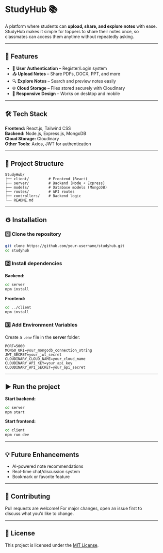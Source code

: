 # StudyHub 📚  

A platform where students can **upload, share, and explore notes** with ease. StudyHub makes it simple for toppers to share their notes once, so classmates can access them anytime without repeatedly asking.

---

## 🚀 Features
- 🔐 **User Authentication** – Register/Login system  
- 📤 **Upload Notes** – Share PDFs, DOCX, PPT, and more  
- 🔍 **Explore Notes** – Search and preview notes easily  
- 🌐 **Cloud Storage** – Files stored securely with Cloudinary  
- 📱 **Responsive Design** – Works on desktop and mobile  

---

## 🛠️ Tech Stack
**Frontend:** React.js, Tailwind CSS  
**Backend:** Node.js, Express.js, MongoDB  
**Cloud Storage:** Cloudinary  
**Other Tools:** Axios, JWT for authentication  

---

## 📂 Project Structure
```
StudyHub/
├── client/         # Frontend (React)
├── server/         # Backend (Node + Express)
├── models/         # Database models (MongoDB)
├── routes/         # API routes
├── controllers/    # Backend logic
└── README.md
```

---

## ⚙️ Installation

### 1️⃣ Clone the repository
```bash
git clone https://github.com/your-username/studyhub.git
cd studyhub
```

### 2️⃣ Install dependencies
**Backend:**
```bash
cd server
npm install
```

**Frontend:**
```bash
cd ../client
npm install
```

### 3️⃣ Add Environment Variables
Create a `.env` file in the **server** folder:
```
PORT=5000
MONGO_URI=your_mongodb_connection_string
JWT_SECRET=your_jwt_secret
CLOUDINARY_CLOUD_NAME=your_cloud_name
CLOUDINARY_API_KEY=your_api_key
CLOUDINARY_API_SECRET=your_api_secret
```

---

## ▶️ Run the project

**Start backend:**
```bash
cd server
npm start
```

**Start frontend:**
```bash
cd client
npm run dev
```

---

## 💡 Future Enhancements
- AI-powered note recommendations  
- Real-time chat/discussion system  
- Bookmark or favorite feature  

---

## 🤝 Contributing
Pull requests are welcome! For major changes, open an issue first to discuss what you’d like to change.

---

## 📜 License
This project is licensed under the [MIT License](LICENSE).

